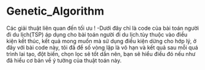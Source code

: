 # Genetic_Algorithm
Các giải thuật liên quan đến tối ưu !
-Dưới đây chỉ là code của bài toán người đi du lịch(TSP) áp dụng cho bài toán người đi du lịch.tùy thuộc vào điều kiện kết thúc, kết quả mong muốn mà sử dụng điều kiện dừng cho hớp lý, ở đây với bài code này, tôi đã để số vòng lặp là vô hạn và kết quả sau mỗi quá trình lai tạo, đột biến, chọn lọc sẽ tốt dần nên, bạn sẽ hiểu điều đó nếu như đã hiểu cơ bản về ý tưởng của thuật toán này.
